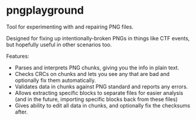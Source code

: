 # pngplayground
Tool for experimenting with and repairing PNG files.

Designed for fixing up intentionally-broken PNGs in things like CTF events, but
hopefully useful in other scenarios too.

Features:
- Parses and interprets PNG chunks, giving you the info in plain text.
- Checks CRCs on chunks and lets you see any that are bad and optionally fix
  them automatically.
- Validates data in chunks against PNG standard and reports any errors.
- Allows extracting specific blocks to separate files for easier analysis (and
  in the future, importing specific blocks back from these files)
- Gives ability to edit all data in chunks, and optionally fix the checksums
  after.
